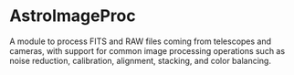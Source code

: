 # AstroImageProc
A module to process FITS and RAW files coming from telescopes and cameras, with support for common image processing operations such as noise reduction, calibration, alignment, stacking, and color balancing. 
